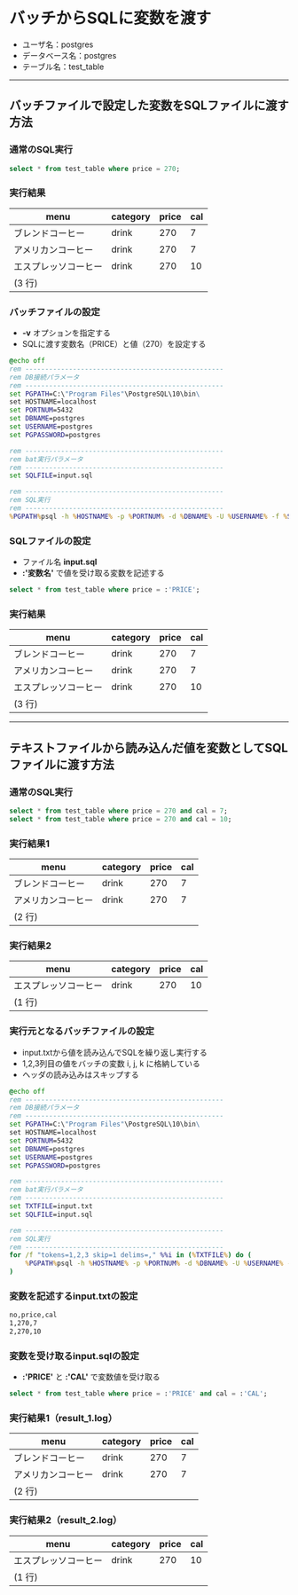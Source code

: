 # バッチからSQLに変数を渡す

* ユーザ名：postgres
* データベース名：postgres
* テーブル名：test_table

---

## バッチファイルで設定した変数をSQLファイルに渡す方法

### 通常のSQL実行

```sql
select * from test_table where price = 270;
```

### 実行結果

  | menu                 | category | price | cal |
  | -------------------- | -------- | ----- | --- |
  | ブレンドコーヒー     | drink    | 270   | 7   |
  | アメリカンコーヒー   | drink    | 270   | 7   |
  | エスプレッソコーヒー | drink    | 270   | 10  |
  | (3 行)               |

### バッチファイルの設定

* **-v** オプションを指定する
* SQLに渡す変数名（PRICE）と値（270）を設定する

```bat
@echo off
rem --------------------------------------------------
rem DB接続パラメータ
rem --------------------------------------------------
set PGPATH=C:\"Program Files"\PostgreSQL\10\bin\
set HOSTNAME=localhost
set PORTNUM=5432
set DBNAME=postgres
set USERNAME=postgres
set PGPASSWORD=postgres

rem --------------------------------------------------
rem bat実行パラメータ
rem --------------------------------------------------
set SQLFILE=input.sql

rem --------------------------------------------------
rem SQL実行
rem --------------------------------------------------
%PGPATH%psql -h %HOSTNAME% -p %PORTNUM% -d %DBNAME% -U %USERNAME% -f %SQLFILE% -v PRICE=270
```

### SQLファイルの設定

* ファイル名 **input.sql**
* **:'変数名'** で値を受け取る変数を記述する

```sql
select * from test_table where price = :'PRICE';
```

### 実行結果

| menu                 | category | price | cal |
| -------------------- | -------- | ----- | --- |
| ブレンドコーヒー     | drink    | 270   | 7   |
| アメリカンコーヒー   | drink    | 270   | 7   |
| エスプレッソコーヒー | drink    | 270   | 10  |
| (3 行)               |

---

## テキストファイルから読み込んだ値を変数としてSQLファイルに渡す方法

### 通常のSQL実行

```sql
select * from test_table where price = 270 and cal = 7;
select * from test_table where price = 270 and cal = 10;
```

### 実行結果1

| menu               | category | price | cal |
| ------------------ | -------- | ----- | --- |
| ブレンドコーヒー   | drink    | 270   | 7   |
| アメリカンコーヒー | drink    | 270   | 7   |
| (2 行)             |

### 実行結果2

| menu                 | category | price | cal |
| -------------------- | -------- | ----- | --- |
| エスプレッソコーヒー | drink    | 270   | 10  |
| (1 行)               |

### 実行元となるバッチファイルの設定

* input.txtから値を読み込んでSQLを繰り返し実行する
* 1,2,3列目の値をバッチの変数 i, j, k に格納している
* ヘッダの読み込みはスキップする

```bat
@echo off
rem --------------------------------------------------
rem DB接続パラメータ
rem --------------------------------------------------
set PGPATH=C:\"Program Files"\PostgreSQL\10\bin\
set HOSTNAME=localhost
set PORTNUM=5432
set DBNAME=postgres
set USERNAME=postgres
set PGPASSWORD=postgres

rem --------------------------------------------------
rem bat実行パラメータ
rem --------------------------------------------------
set TXTFILE=input.txt
set SQLFILE=input.sql

rem --------------------------------------------------
rem SQL実行
rem --------------------------------------------------
for /f "tokens=1,2,3 skip=1 delims=," %%i in (%TXTFILE%) do (
    %PGPATH%psql -h %HOSTNAME% -p %PORTNUM% -d %DBNAME% -U %USERNAME% -f %SQLFILE% -v PRICE=%%j -v CAL=%%k -o result_%%i.log
)
```

### 変数を記述するinput.txtの設定

```txt
no,price,cal
1,270,7
2,270,10
```

### 変数を受け取るinput.sqlの設定

* **:'PRICE'** と **:'CAL'** で変数値を受け取る

```sql
select * from test_table where price = :'PRICE' and cal = :'CAL';
```

### 実行結果1（result_1.log）

| menu               | category | price | cal |
| ------------------ | -------- | ----- | --- |
| ブレンドコーヒー   | drink    | 270   | 7   |
| アメリカンコーヒー | drink    | 270   | 7   |
| (2 行)             |

### 実行結果2（result_2.log）

| menu                 | category | price | cal |
| -------------------- | -------- | ----- | --- |
| エスプレッソコーヒー | drink    | 270   | 10  |
| (1 行)               |
